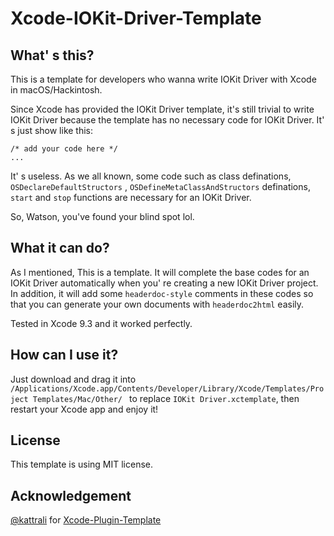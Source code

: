# Xcode-IOKit-Driver-Template

## What' s  this?

This is a template for developers who wanna write IOKit Driver with Xcode in macOS/Hackintosh.

Since Xcode has provided the IOKit Driver template, it's still trivial to write IOKit Driver because the template has no necessary code for IOKit Driver. It' s just show like this:

```
/* add your code here */
...
```

It' s useless. As we all known, some code such as class definations, `OSDeclareDefaultStructors`  , `OSDefineMetaClassAndStructors` definations,  ` start` and `stop` functions are necessary for an IOKit Driver.

So, Watson, you've found your blind spot lol.

## What it can do?

As I mentioned, This is a template. It will complete the base codes for an IOKit Driver automatically  when you' re creating a new IOKit Driver project. In addition, it will add some `headerdoc-style`  comments in these codes so that you can generate your own documents with `headerdoc2html` easily.

Tested in Xcode 9.3 and it worked perfectly.

## How can I use it?

Just download and drag it into `/Applications/Xcode.app/Contents/Developer/Library/Xcode/Templates/Project Templates/Mac/Other/ ` to replace `IOKit Driver.xctemplate`, then restart your Xcode app and enjoy it!

## License

This template is using MIT license.

## Acknowledgement

[@kattrali](https://github.com/kattrali) for [Xcode-Plugin-Template](https://github.com/kattrali/Xcode-Plugin-Template)

